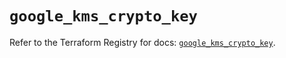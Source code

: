 # `google_kms_crypto_key`

Refer to the Terraform Registry for docs: [`google_kms_crypto_key`](https://registry.terraform.io/providers/hashicorp/google-beta/6.42.0/docs/resources/google_kms_crypto_key).
